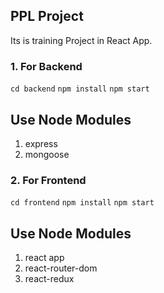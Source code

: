 ## PPL Project

Its is training Project in React App.

### 1. For Backend

`cd backend`
`npm install`
`npm start`

## Use Node Modules

1. express
2. mongoose

### 2. For Frontend

`cd frontend`
`npm install`
`npm start`

## Use Node Modules

1. react app
2. react-router-dom
3. react-redux

